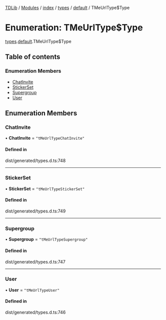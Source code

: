 [TDLib](../README.md) / [Modules](../modules.md) / [index](../modules/index.md) / [types](../modules/index.types.md) / [default](../modules/index.types.default.md) / TMeUrlType$Type

# Enumeration: TMeUrlType$Type

[types](../modules/index.types.md).[default](../modules/index.types.default.md).TMeUrlType$Type

## Table of contents

### Enumeration Members

- [ChatInvite](index.types.default.TMeUrlType_Type.md#chatinvite)
- [StickerSet](index.types.default.TMeUrlType_Type.md#stickerset)
- [Supergroup](index.types.default.TMeUrlType_Type.md#supergroup)
- [User](index.types.default.TMeUrlType_Type.md#user)

## Enumeration Members

### ChatInvite

• **ChatInvite** = ``"tMeUrlTypeChatInvite"``

#### Defined in

dist/generated/types.d.ts:748

___

### StickerSet

• **StickerSet** = ``"tMeUrlTypeStickerSet"``

#### Defined in

dist/generated/types.d.ts:749

___

### Supergroup

• **Supergroup** = ``"tMeUrlTypeSupergroup"``

#### Defined in

dist/generated/types.d.ts:747

___

### User

• **User** = ``"tMeUrlTypeUser"``

#### Defined in

dist/generated/types.d.ts:746
